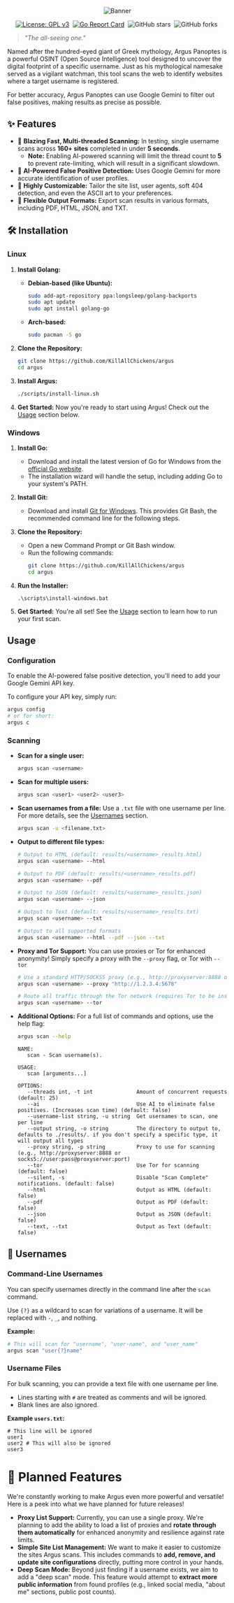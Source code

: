 <div align="center">

![Banner](assets/ArgusBanner.jpg)

[![License: GPL v3](https://img.shields.io/github/license/KillAllChickens/argus)](https://www.gnu.org/licenses/gpl-3.0)&nbsp;
[![Go Report Card](https://goreportcard.com/badge/github.com/KillAllChickens/argus)](https://goreportcard.com/report/github.com/KillAllChickens/argus)&nbsp;
![GitHub stars](https://img.shields.io/github/stars/KillAllChickens/argus)&nbsp;
![GitHub forks](https://img.shields.io/github/forks/KillAllChickens/argus)&nbsp;

</div>

> _"The all-seeing one."_

Named after the hundred-eyed giant of Greek mythology, Argus Panoptes is a powerful OSINT (Open Source Intelligence) tool designed to uncover the digital footprint of a specific username. Just as his mythological namesake served as a vigilant watchman, this tool scans the web to identify websites where a target username is registered.

For better accuracy, Argus Panoptes can use Google Gemini to filter out false positives, making results as precise as possible.

## ✨ Features

- 🚀 **Blazing Fast, Multi-threaded Scanning:** In testing, single username scans across **160+ sites** completed in under **5 seconds**.
  - **Note:** Enabling AI-powered scanning will limit the thread count to **5** to prevent rate-limiting, which will result in a significant slowdown.
- 🤖 **AI-Powered False Positive Detection:** Uses Google Gemini for more accurate identification of user profiles.
- 🔧 **Highly Customizable:** Tailor the site list, user agents, soft 404 detection, and even the ASCII art to your preferences.
- 📄 **Flexible Output Formats:** Export scan results in various formats, including PDF, HTML, JSON, and TXT.

## 🛠️ Installation

### Linux

1.  **Install Golang:**
    - **Debian-based (like Ubuntu):**
      ```bash
      sudo add-apt-repository ppa:longsleep/golang-backports
      sudo apt update
      sudo apt install golang-go
      ```
    - **Arch-based:**
      ```bash
      sudo pacman -S go
      ```

2.  **Clone the Repository:**

    ```bash
    git clone https://github.com/KillAllChickens/argus
    cd argus
    ```

3.  **Install Argus:**

    ```bash
    ./scripts/install-linux.sh
    ```

4.  **Get Started:**
    Now you're ready to start using Argus! Check out the [Usage](#usage) section below.

### Windows

1.  **Install Go:**
    - Download and install the latest version of Go for Windows from the [official Go website](https://go.dev/dl/).
    - The installation wizard will handle the setup, including adding Go to your system's PATH.

2.  **Install Git:**
    - Download and install [Git for Windows](https://git-scm.com/download/win). This provides Git Bash, the recommended command line for the following steps.

3.  **Clone the Repository:**
    - Open a new Command Prompt or Git Bash window.
    - Run the following commands:
      ```bash
      git clone https://github.com/KillAllChickens/argus
      cd argus
      ```

4.  **Run the Installer:**

    ```batch
    .\scripts\install-windows.bat
    ```

5.  **Get Started:**
    You're all set! See the [Usage](#usage) section to learn how to run your first scan.

## Usage

### Configuration

To enable the AI-powered false positive detection, you'll need to add your Google Gemini API key.

To configure your API key, simply run:

```bash
argus config
# or for short:
argus c
```

### Scanning

- **Scan for a single user:**

  ```bash
  argus scan <username>
  ```

- **Scan for multiple users:**

  ```bash
  argus scan <user1> <user2> <user3>
  ```

- **Scan usernames from a file:**
  Use a `.txt` file with one username per line. For more details, see the [Usernames](#-usernames) section.

  ```bash
  argus scan -u <filename.txt>
  ```

- **Output to different file types:**

  ```bash
  # Output to HTML (default: results/<username>_results.html)
  argus scan <username> --html

  # Output to PDF (default: results/<username>_results.pdf)
  argus scan <username> --pdf

  # Output to JSON (default: results/<username>_results.json)
  argus scan <username> --json

  # Output to Text (default: results/<username>_results.txt)
  argus scan <username> --txt

  # Output to all supported formats
  argus scan <username> --html --pdf --json --txt
  ```

- **Proxy and Tor Support:**
  You can use proxies or Tor for enhanced anonymity! Simply specify a proxy with the `--proxy` flag, or Tor with `--tor`

  ```bash
  # Use a standard HTTP/SOCKS5 proxy (e.g., http://proxyserver:8888 or socks5://user:pass@proxyserver:port)
  argus scan <username> --proxy "http://1.2.3.4:5678"

  # Route all traffic through the Tor network (requires Tor to be installed and running locally on the default port, 9050)
  argus scan <username> --tor
  ```

- **Additional Options:**
  For a full list of commands and options, use the help flag:

  ```bash
  argus scan --help
  ```

  ```
  NAME:
     scan - Scan username(s).

  USAGE:
     scan [arguments...]

  OPTIONS:
     --threads int, -t int              Amount of concurrent requests (default: 25)
     --ai                               Use AI to eliminate false positives. (Increases scan time) (default: false)
     --username-list string, -u string  Get usernames to scan, one per line
     --output string, -o string         The directory to output to, defaults to ./results/. if you don't specify a specific type, it will output all types
     --proxy string, -p string          Proxy to use for scanning (e.g., http://proxyserver:8888 or socks5://user:pass@proxyserver:port)
     --tor                              Use Tor for scanning (default: false)
     --silent, -s                       Disable "Scan Complete" notifications. (default: false)
     --html                             Output as HTML (default: false)
     --pdf                              Output as PDF (default: false)
     --json                             Output as JSON (default: false)
     --text, --txt                      Output as Text (default: false)
  ```

## 📝 Usernames

### Command-Line Usernames

You can specify usernames directly in the command line after the `scan` command.

Use `{?}` as a wildcard to scan for variations of a username. It will be replaced with `-`, `_`, and nothing.

**Example:**

```bash
# This will scan for "username", "user-name", and "user_name"
argus scan "user{?}name"
```

### Username Files

For bulk scanning, you can provide a text file with one username per line.

- Lines starting with `#` are treated as comments and will be ignored.
- Blank lines are also ignored.

**Example `users.txt`:**

```
# This line will be ignored
user1
user2 # This will also be ignored
user3
```

# 🚧 Planned Features
We're constantly working to make Argus even more powerful and versatile! Here is a peek into what we have planned for future releases!
- **Proxy List Support:** Currently, you can use a single proxy. We're planning to add the ability to load a list of proxies and **rotate through them automatically** for enhanced anonymity and resilience against rate limits.
- **Simple Site List Management:** We want to make it easier to customize the sites Argus scans. This includes commands to **add, remove, and update site configurations** directly, putting more control in your hands.
- **Deep Scan Mode:** Beyond just finding if a username exists, we aim to add a "deep scan" mode. This feature would attempt to **extract more public information** from found profiles (e.g., linked social media, "about me" sections, public post counts).
